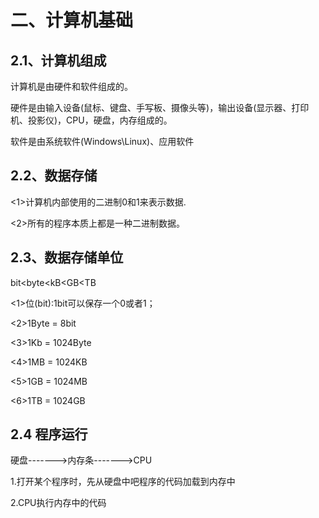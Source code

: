 # 二、计算机基础

## 2.1、计算机组成

计算机是由硬件和软件组成的。

硬件是由输入设备(鼠标、键盘、手写板、摄像头等)，输出设备(显示器、打印机、投影仪)，CPU，硬盘，内存组成的。

软件是由系统软件(Windows\Linux)、应用软件

## 2.2、数据存储

<1>计算机内部使用的二进制0和1来表示数据.

<2>所有的程序本质上都是一种二进制数据。

## 2.3、数据存储单位

bit<byte<kB<GB<TB

<1>位(bit):1bit可以保存一个0或者1；

<2>1Byte = 8bit

<3>1Kb = 1024Byte

<4>1MB = 1024KB

<5>1GB = 1024MB

<6>1TB = 1024GB

## 2.4 程序运行

硬盘------->内存条------->CPU

1.打开某个程序时，先从硬盘中吧程序的代码加载到内存中

2.CPU执行内存中的代码